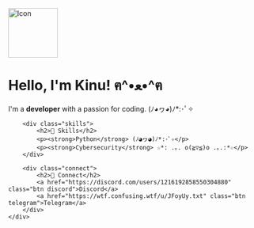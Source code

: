 <!DOCTYPE html>
<html lang="en">
<head>
    <meta charset="UTF-8">
    <meta name="viewport" content="width=device-width, initial-scale=1.0">
    <title>Kinu's Portfolio</title>
    <link rel="stylesheet" href="style.css">
</head>
<body>
    <div class="container">
        <div class="icon">
            <img src="https://kys.confusing.wtf/r/iFdBKN.png" alt="Icon" width="100">
        </div>
        <h1 class="title">Hello, I'm Kinu! ฅ^•ﻌ•^ฅ</h1>
        <p class="subtitle">I'm a <strong>developer</strong> with a passion for coding. (ﾉ◕ヮ◕)ﾉ*:･ﾟ✧</p>
        
        <div class="skills">
            <h2>💖 Skills</h2>
            <p><strong>Python</strong> (ﾉ◕ヮ◕)ﾉ*:･ﾟ✧</p>
            <p><strong>Cybersecurity</strong> ☆*: .｡. o(≧▽≦)o .｡.:*☆</p>
        </div>

        <div class="connect">
            <h2>🌟 Connect</h2>
            <a href="https://discord.com/users/1216192858550304880" class="btn discord">Discord</a>
            <a href="https://wtf.confusing.wtf/u/JFoyUy.txt" class="btn telegram">Telegram</a>
        </div>
    </div>
</body>
</html>
